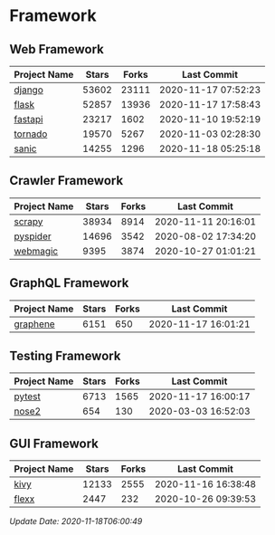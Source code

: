 # Framework

## Web Framework
| Project Name | Stars | Forks | Last Commit |
| ------------ | ----- | ----- | ----------- |
| [django](https://github.com/django/django) | 53602 | 23111 | 2020-11-17 07:52:23 |
| [flask](https://github.com/pallets/flask) | 52857 | 13936 | 2020-11-17 17:58:43 |
| [fastapi](https://github.com/tiangolo/fastapi) | 23217 | 1602 | 2020-11-10 19:52:19 |
| [tornado](https://github.com/tornadoweb/tornado) | 19570 | 5267 | 2020-11-03 02:28:30 |
| [sanic](https://github.com/huge-success/sanic) | 14255 | 1296 | 2020-11-18 05:25:18 |

## Crawler Framework
| Project Name | Stars | Forks | Last Commit |
| ------------ | ----- | ----- | ----------- |
| [scrapy](https://github.com/scrapy/scrapy) | 38934 | 8914 | 2020-11-11 20:16:01 |
| [pyspider](https://github.com/binux/pyspider) | 14696 | 3542 | 2020-08-02 17:34:20 |
| [webmagic](https://github.com/code4craft/webmagic) | 9395 | 3874 | 2020-10-27 01:01:21 |

## GraphQL Framework
| Project Name | Stars | Forks | Last Commit |
| ------------ | ----- | ----- | ----------- |
| [graphene](https://github.com/graphql-python/graphene) | 6151 | 650 | 2020-11-17 16:01:21 |

## Testing Framework
| Project Name | Stars | Forks | Last Commit |
| ------------ | ----- | ----- | ----------- |
| [pytest](https://github.com/pytest-dev/pytest) | 6713 | 1565 | 2020-11-17 16:00:17 |
| [nose2](https://github.com/nose-devs/nose2) | 654 | 130 | 2020-03-03 16:52:03 |

## GUI Framework
| Project Name | Stars | Forks | Last Commit |
| ------------ | ----- | ----- | ----------- |
| [kivy](https://github.com/kivy/kivy) | 12133 | 2555 | 2020-11-16 16:38:48 |
| [flexx](https://github.com/flexxui/flexx) | 2447 | 232 | 2020-10-26 09:39:53 |

*Update Date: 2020-11-18T06:00:49*